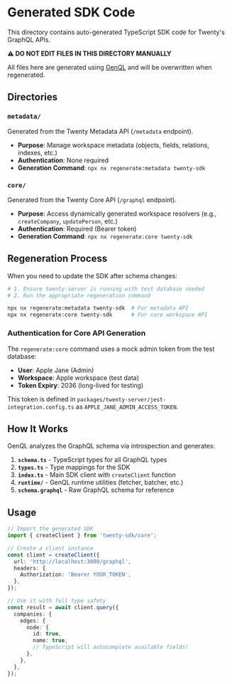# Generated SDK Code

This directory contains auto-generated TypeScript SDK code for Twenty's GraphQL APIs.

**⚠️ DO NOT EDIT FILES IN THIS DIRECTORY MANUALLY**

All files here are generated using [GenQL](https://genql.dev/) and will be overwritten when regenerated.

## Directories

### `metadata/`
Generated from the Twenty Metadata API (`/metadata` endpoint).

- **Purpose**: Manage workspace metadata (objects, fields, relations, indexes, etc.)
- **Authentication**: None required
- **Generation Command**: `npx nx regenerate:metadata twenty-sdk`

### `core/`
Generated from the Twenty Core API (`/graphql` endpoint).

- **Purpose**: Access dynamically generated workspace resolvers (e.g., `createCompany`, `updatePerson`, etc.)
- **Authentication**: Required (Bearer token)
- **Generation Command**: `npx nx regenerate:core twenty-sdk`

## Regeneration Process

When you need to update the SDK after schema changes:

```bash
# 1. Ensure twenty-server is running with test database seeded
# 2. Run the appropriate regeneration command

npx nx regenerate:metadata twenty-sdk  # For metadata API
npx nx regenerate:core twenty-sdk      # For core workspace API
```

### Authentication for Core API Generation

The `regenerate:core` command uses a mock admin token from the test database:
- **User**: Apple Jane (Admin)
- **Workspace**: Apple workspace (test data)
- **Token Expiry**: 2036 (long-lived for testing)

This token is defined in `packages/twenty-server/jest-integration.config.ts` as `APPLE_JANE_ADMIN_ACCESS_TOKEN`.

## How It Works

GenQL analyzes the GraphQL schema via introspection and generates:

1. **`schema.ts`** - TypeScript types for all GraphQL types
2. **`types.ts`** - Type mappings for the SDK
3. **`index.ts`** - Main SDK client with `createClient` function
4. **`runtime/`** - GenQL runtime utilities (fetcher, batcher, etc.)
5. **`schema.graphql`** - Raw GraphQL schema for reference

## Usage

```typescript
// Import the generated SDK
import { createClient } from 'twenty-sdk/core';

// Create a client instance
const client = createClient({
  url: 'http://localhost:3000/graphql',
  headers: {
    Authorization: 'Bearer YOUR_TOKEN',
  },
});

// Use it with full type safety
const result = await client.query({
  companies: {
    edges: {
      node: {
        id: true,
        name: true,
        // TypeScript will autocomplete available fields!
      },
    },
  },
});
```
